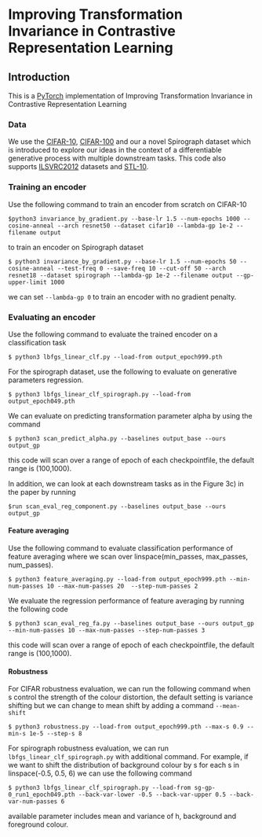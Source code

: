 # Improving Transformation Invariance in Contrastive Representation Learning 
## Introduction
This is a [PyTorch](https://github.com/pytorch/pytorch) implementation of Improving Transformation Invariance in Contrastive Representation Learning  
 
### Data
We use the [CIFAR-10](https://www.cs.toronto.edu/~kriz/cifar.html), [CIFAR-100](https://www.cs.toronto.edu/~kriz/cifar.html) and our a novel Spirograph dataset which is introduced to explore our ideas in the context of a differentiable generative process with multiple downstream tasks. This code also supports [ILSVRC2012](http://image-net.org/challenges/LSVRC/2012/) datasets and [STL-10](https://cs.stanford.edu/~acoates/stl10/).


### Training an encoder
Use the following command to train an encoder from scratch on CIFAR-10
```
$python3 invariance_by_gradient.py --base-lr 1.5 --num-epochs 1000 --cosine-anneal --arch resnet50 --dataset cifar10 --lambda-gp 1e-2 --filename output
```
to train an encoder on Spirograph dataset
```
$ python3 invariance_by_gradient.py --base-lr 1.5 --num-epochs 50 --cosine-anneal --test-freq 0 --save-freq 10 --cut-off 50 --arch resnet18 --dataset spirograph --lambda-gp 1e-2 --filename output --gp-upper-limit 1000
```
we can set `--lambda-gp 0` to train an encoder with no gradient penalty.

### Evaluating an encoder
Use the following command to evaluate the trained encoder on a classification task
```
$ python3 lbfgs_linear_clf.py --load-from output_epoch999.pth 
```
For the spirograph dataset, use the following to evaluate on generative parameters regression.
```
$ python3 lbfgs_linear_clf_spirograph.py --load-from output_epoch049.pth 
```
We can evaluate on predicting transformation parameter alpha by using the command
```
$ python3 scan_predict_alpha.py --baselines output_base --ours output_gp
```
this code will scan over a range of epoch of each checkpointfile, the default range is (100,1000).

In addition, we can look at each downstream tasks as in the Figure 3c) in the paper by running
```
$run scan_eval_reg_component.py --baselines output_base --ours output_gp
```
#### Feature averaging
Use the following command to evaluate classification performance of feature averaging where we scan over linspace(min_passes, max_passes, num_passes).
```
$ python3 feature_averaging.py --load-from output_epoch999.pth --min-num-passes 10 --max-num-passes 20	--step-num-passes 2
```
We evaluate the regression performance of feature averaging by running the following code
```
$ python3 scan_eval_reg_fa.py --baselines output_base --ours output_gp --min-num-passes 10 --max-num-passes --step-num-passes 3
```
this code will scan over a range of epoch of each checkpointfile, the default range is (100,1000).

#### Robustness
For CIFAR robustness evaluation, we can run the following command when s control the strength of the colour distortion, the default setting is variance shifting but we can change to mean shift by adding a command `--mean-shift`
```
$ python3 robustness.py --load-from output_epoch999.pth --max-s 0.9 --min-s 1e-5 --step-s 8
```
For spirograph robustness evaluation, we can run `lbfgs_linear_clf_spirograph.py` with additional command. For example, if we want to shift the distribution of background colour by s for each s in linspace(-0.5, 0.5, 6) we can use the following command
```
$ python3 lbfgs_linear_clf_spirograph.py --load-from sg-gp-0_run1_epoch049.pth --back-var-lower -0.5 --back-var-upper 0.5 --back-var-num-passes 6
```
available parameter includes mean and variance of h, background and foreground colour.
